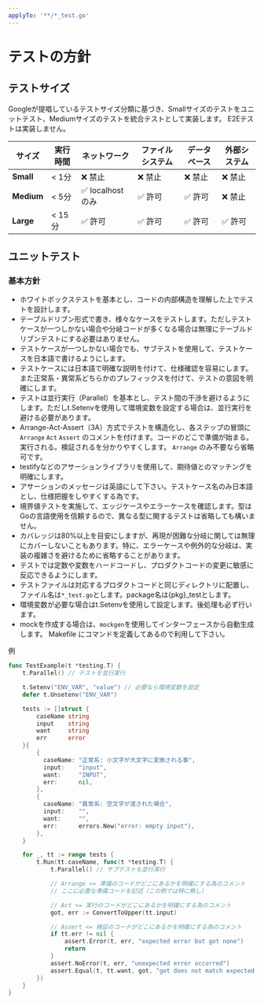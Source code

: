 ```yaml
---
applyTo: '**/*_test.go'
---
```


# テストの方針

## テストサイズ
Googleが提唱しているテストサイズ分類に基づき、Smallサイズのテストをユニットテスト、Mediumサイズのテストを統合テストとして実装します。
E2Eテストは実装しません。

| サイズ | 実行時間 | ネットワーク | ファイルシステム | データベース | 外部システム |
|--------|----------|--------------|----------------|--------------|--------------|
| **Small** | < 1分 | ❌ 禁止 | ❌ 禁止 | ❌ 禁止 | ❌ 禁止 |
| **Medium** | < 5分 | ✅ localhost のみ | ✅ 許可 | ✅ 許可 | ❌ 禁止 |
| **Large** | < 15分 | ✅ 許可 | ✅ 許可 | ✅ 許可 | ✅ 許可 |

## ユニットテスト

### 基本方針

- ホワイトボックステストを基本とし、コードの内部構造を理解した上でテストを設計します。
- テーブルドリブン形式で書き、様々なケースをテストします。ただしテストケースが一つしかない場合や分岐コードが多くなる場合は無理にテーブルドリブンテストにする必要はありません。
- テストケースが一つしかない場合でも、サブテストを使用して、テストケースを日本語で書けるようにします。
- テストケースには日本語で明確な説明を付けて、仕様確認を容易にします。また正常系・異常系どちらかのプレフィックスを付けて、テストの意図を明確にします。
- テストは並行実行（Parallel）を基本とし、テスト間の干渉を避けるようにします。ただしt.Setenvを使用して環境変数を設定する場合は、並行実行を避ける必要があります。
- Arrange-Act-Assert（3A）方式でテストを構造化し、各ステップの冒頭に `Arrange` `Act` `Assert` のコメントを付けます。コードのどこで準備が始まる。実行される。検証されるを分かりやすくします。 `Arrange` のみ不要なら省略可です。
- testifyなどのアサーションライブラリを使用して、期待値とのマッチングを明確にします。
- アサーションのメッセージは英語にして下さい。テストケース名のみ日本語とし、仕様把握をしやすくする為です。
- 境界値テストを実施して、エッジケースやエラーケースを確認します。型はGoの言語使用を信頼するので、異なる型に関するテストは省略しても構いません。
- カバレッジは80%以上を目安にしますが、再現が困難な分岐に関しては無理にカバーしないこともあります。特に、エラーケースや例外的な分岐は、実装の複雑さを避けるために省略することがあります。
- テストでは定数や変数をハードコードし、プロダクトコードの変更に敏感に反応できるようにします。
- テストファイルは対応するプロダクトコードと同じディレクトリに配置し、ファイル名は`*_test.go`とします。package名は{pkg}_testとします。
- 環境変数が必要な場合はt.Setenvを使用して設定します。後処理も必ず行います。
- mockを作成する場合は、`mockgen`を使用してインターフェースから自動生成します。 Makefile にコマンドを定義してあるので利用して下さい。

例
```go
func TestExample(t *testing.T) {
    t.Parallel() // テストを並行実行

    t.Setenv("ENV_VAR", "value") // 必要なら環境変数を設定
    defer t.Unsetenv("ENV_VAR")

    tests := []struct {
        caseName string
        input    string
        want     string
        err      error
    }{
        {
          caseName: "正常系: 小文字が大文字に変換される事",
          input:    "input",
          want:     "INPUT",
          err:      nil,
        },
        {
          caseName: "異常系: 空文字が渡された場合",
          input:    "",
          want:     "",
          err:      errors.New("error: empty input"),
        },
    }

    for _, tt := range tests {
        t.Run(tt.caseName, func(t *testing.T) {
            t.Parallel() // サブテストも並行実行

            // Arrange <= 準備のコードがどこにあるかを明確にする為のコメント
            // ここに必要な準備コードを記述（この例では特に無し）

            // Act <= 実行のコードがどこにあるかを明確にする為のコメント
            got, err := ConvertToUpper(tt.input)

            // Assert <= 検証のコードがどこにあるかを明確にする為のコメント
            if tt.err != nil {
                assert.Error(t, err, "expected error but got none")
                return
            }
            assert.NoError(t, err, "unexpected error occurred")
            assert.Equal(t, tt.want, got, "got does not match expected value")
        })
    }
}
```
